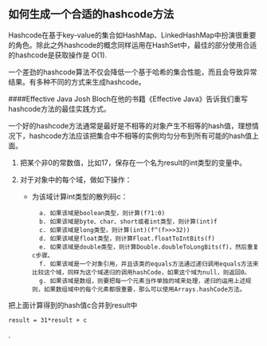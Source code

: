 如何生成一个合适的hashcode方法
---------------------
Hashcode在基于key-value的集合如HashMap、LinkedHashMap中扮演很重要的角色。除此之外hashcode的概念同样运用在HashSet中，最佳的部分使用合适的hashcode是获取操作是 O(1).  

一个差劲的hashcode算法不仅会降低一个基于哈希的集合性能，而且会导致异常结果。有多种不同的方式来生成hashcode。  

####Effective Java
Josh Bloch在他的书籍《Effective Java》告诉我们重写hashcode方法的最佳实践方式。  

一个好的hashcode方法通常是最好是不相等的对象产生不相等的hash值，理想情况下，hashcode方法应该把集合中不相等的实例均匀分布到所有可能的hash值上面。  

1. 把某个非0的常数值，比如17，保存在一个名为result的int类型的变量中。
2. 对于对象中的每个域，做如下操作：  

    * 为该域计算int类型的散列码c：  
            
            a. 如果该域是boolean类型，则计算(f?1:0)
            b. 如果该域是byte、char、short或者int类型，则计算(int)f
            c. 如果该域是long类型，则计算(int)(f^(f>>>32))
            d. 如果该域是float类型，则计算Float.floatToIntBits(f)
            e. 如果该域是double类型，则计算Double.doubleToLongBits(f)，然后重复c步骤。
            f. 如果该域是一个对象引用，并且该类的equals方法通过递归调用equals方法来比较这个域，同样为这个域递归的调用hashCode，如果这个域为null，则返回0。
            g. 如果该域是数组，则要把每一个元素当作单独的域来处理，递归的运用上述规则，如果数组域中的每个元素都很重要，那么可以使用Arrays.hashCode方法。

把上面计算得到的hash值c合并到result中  

    result = 31*result + c 
.
